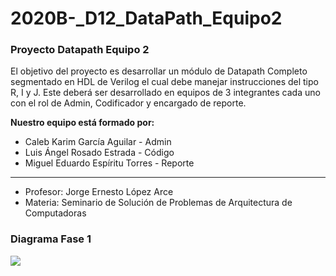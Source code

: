 # 2020B-_D12_DataPath_Equipo2

### Proyecto Datapath Equipo 2
El objetivo del proyecto es desarrollar un módulo de Datapath Completo segmentado en HDL de Verilog el cual debe manejar instrucciones del tipo R, I y J. 
Este deberá ser desarrollado en equipos de 3 integrantes cada uno con el rol de Admin, Codificador y encargado de reporte.

**Nuestro equipo está formado por:**
* Caleb Karim García Aguilar - Admin 
* Luis Ángel Rosado Estrada - Código
* Miguel Eduardo Espíritu Torres - Reporte
_________________________________________________________________________________________________________________________________________________________
* Profesor: Jorge Ernesto López Arce
* Materia: Seminario de Solución de Problemas de Arquitectura de Computadoras

### Diagrama Fase 1
![](https://d2vlcm61l7u1fs.cloudfront.net/media%2F63b%2F63b8364b-1ba0-467c-87f2-60b74041b998%2FphpArhSpB.png)


